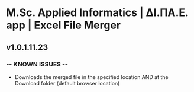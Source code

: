 # M.Sc. Applied Informatics | ΔΙ.ΠΑ.Ε. app | Excel File Merger

## **v1.0.1.11.23**

### -- KNOWN ISSUES --

*  Downloads the merged file in the specified location AND at the Download folder (default browser location)
